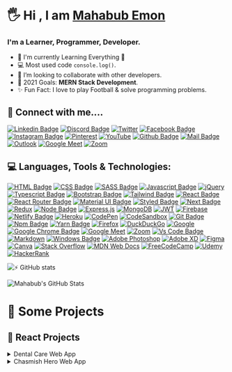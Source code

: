 # 🖐 Hi , I am [Mahabub Emon](https://www.linkedin.com/in/mahabubimon/)

<!-- ![Github Cover]() -->

### I'm a Learner, Programmer, Developer.

- 🌱 I'm currently Learning Everything 🤣
- 💻 Most used code `console.log()`.
- 👯 I’m looking to collaborate with other developers.
- 🎯 2021 Goals: **MERN Stack Development**.
- ✨ Fun Fact: I love to play Football & solve programming problems.

## 🚀 Connect with me....

[![Linkedin Badge](https://img.shields.io/badge/LinkedIn-0077B5?style=for-the-badge&logo=linkedin&logoColor=white)](https://www.linkedin.com/in/mahabubimon/)
[![Discord Badge](https://img.shields.io/badge/Discord-7289DA?style=for-the-badge&logo=discord&logoColor=white)](https://discord.com/users/mahabubimon)
[![Twitter](https://img.shields.io/badge/Twitter-%231DA1F2.svg?style=for-the-badge&logo=Twitter&logoColor=white)](https://www.twitter.com/mahabubimon/)
[![Facebook Badge](https://img.shields.io/badge/Facebook-1877F2?style=for-the-badge&logo=facebook&logoColor=white)](https://www.facebook.com/mahabubimonbd/)
[![Instagram Badge](https://img.shields.io/badge/Instagram-E4405F?style=for-the-badge&logo=instagram&logoColor=white)](https://www.instagram.com/mahabubimon/)
[![Pinterest](https://img.shields.io/badge/Pinterest-%23E60023.svg?style=for-the-badge&logo=Pinterest&logoColor=white)](https://www.pintertest.com/mahabubimon/)
[![YouTube](https://img.shields.io/badge/Youtube-%23FF0000.svg?style=for-the-badge&logo=YouTube&logoColor=white)](https://www.linkedin.com/in/mahabubimon/)
[![Github Badge](https://img.shields.io/badge/GitHub-100000?style=for-the-badge&logo=github&logoColor=white)](https://github.com/mahabubimon)
[![Mail Badge](https://img.shields.io/badge/Gmail-D14836?style=for-the-badge&logo=gmail&logoColor=white)](mailto:mahabubemon24@gmail.com)
[![Outlook](https://img.shields.io/badge/Microsoft_Outlook-0078D4?style=for-the-badge&logo=microsoft-outlook&logoColor=white)](mailto:mahabubimon@outlook.com)
[![Google Meet](https://img.shields.io/badge/Google%20Meet-00897B?style=for-the-badge&logo=google-meet&logoColor=white)]()
[![Zoom](https://img.shields.io/badge/Zoom-2D8CFF?style=for-the-badge&logo=zoom&logoColor=white)]()

## 💻 Languages, Tools & Technologies:

[![HTML Badge](https://img.shields.io/badge/HTML5-E34F26?style=for-the-badge&logo=html5&logoColor=white)](https://github.com/mahabubimon)
[![CSS Badge](https://img.shields.io/badge/CSS3-1572B6?style=for-the-badge&logo=css3&logoColor=white)](https://github.com/mahabubimon)
[![SASS Badge](https://img.shields.io/badge/Sass-CC6699?style=for-the-badge&logo=sass&logoColor=white)](https://github.com/mahabubimon)
[![Javascript Badge](https://img.shields.io/badge/JavaScript-F7DF1E?style=for-the-badge&logo=javascript&logoColor=black)](https://github.com/mahabubimon)
[![jQuery](https://img.shields.io/badge/jquery-%230769AD.svg?style=for-the-badge&logo=jquery&logoColor=white)](https://github.com/mahabubimon)
[![Typescript Badge](https://img.shields.io/badge/typeScript-0078D6?style=for-the-badge&logo=typeScript&logoColor=white)](https://github.com/mahabubimon)
[![Bootstrap Badge](https://img.shields.io/badge/Bootstrap-563D7C?style=for-the-badge&logo=bootstrap&logoColor=white)](https://github.com/mahabubimon)
[![Tailwind Badge](https://img.shields.io/badge/Tailwind_CSS-38B2AC?style=for-the-badge&logo=tailwind-css&logoColor=white)](https://github.com/mahabubimon)
[![React Badge](https://img.shields.io/badge/React-20232A?style=for-the-badge&logo=react&logoColor=61DAFB)](https://github.com/mahabubimon)
[![React Router Badge](https://img.shields.io/badge/React_Router-CA4245?style=for-the-badge&logo=react-router&logoColor=white)](https://github.com/mahabubimon)
[![Material UI Badge](https://img.shields.io/badge/Material--UI-0081CB?style=for-the-badge&logo=material-ui&logoColor=white)](https://github.com/mahabubimon)
[![Styled Badge](https://img.shields.io/badge/styled--components-DB7093?style=for-the-badge&logo=styled-components&logoColor=white)](https://github.com/mahabubimon)
[![Next Badge](https://img.shields.io/badge/NextJS-000?style=for-the-badge&logo=nextjs&logoColor=61DAFB)](https://github.com/mahabubimon)
[![Redux](https://img.shields.io/badge/redux-%23593d88.svg?style=for-the-badge&logo=redux&logoColor=white)](https://github.com/mahabubimon)
[![Node Badge](https://img.shields.io/badge/Node.js-43853D?style=for-the-badge&logo=node.js&logoColor=white)](https://github.com/mahabubimon)
[![Express.js](https://img.shields.io/badge/express.js-%23404d59.svg?style=for-the-badge&logo=express&logoColor=%2361DAFB)](https://github.com/mahabubimon)
[![MongoDB](https://img.shields.io/badge/MongoDB-%234ea94b.svg?style=for-the-badge&logo=mongodb&logoColor=white)](https://github.com/mahabubimon)
[![JWT](https://img.shields.io/badge/JWT-black?style=for-the-badge&logo=JSON%20web%20tokens)](https://github.com/mahabubimon)
[![Firebase](https://img.shields.io/badge/firebase-%23039BE5.svg?style=for-the-badge&logo=firebase)](https://github.com/mahabubimon)
[![Netlify Badge](https://img.shields.io/badge/Netlify-00C7B7?style=for-the-badge&logo=netlify&logoColor=white)](https://github.com/mahabubimon)
[![Heroku](https://img.shields.io/badge/heroku-%23430098.svg?style=for-the-badge&logo=heroku&logoColor=white)](https://github.com/mahabubimon)
[![CodePen](https://img.shields.io/badge/CodePen-white?style=for-the-badge&logo=codepen&logoColor=black)](https://github.com/mahabubimon)
[![CodeSandbox](https://img.shields.io/badge/Codesandbox-040404?style=for-the-badge&logo=codesandbox&logoColor=DBDBDB)](https://github.com/mahabubimon)
[![Git Badge](https://img.shields.io/badge/git-f34f29?style=for-the-badge&logo=git&logoColor=white)](https://github.com/mahabubimon)
[![Npm Badge](https://img.shields.io/badge/npm-d7141a?style=for-the-badge&logo=npm&logoColor=white)](https://github.com/mahabubimon)
[![Yarn Badge](https://img.shields.io/badge/yarn-0078D6?style=for-the-badge&logo=yarn&logoColor=white)](https://github.com/mahabubimon)
[![Firefox](https://img.shields.io/badge/Firefox-FF7139?style=for-the-badge&logo=Firefox-Browser&logoColor=white)](https://github.com/mahabubimon)
[![DuckDuckGo](https://img.shields.io/badge/DuckDuckGo-DE5833?style=for-the-badge&logo=DuckDuckGo&logoColor=white)](https://github.com/mahabubimon)
[![Google](https://img.shields.io/badge/google-4285F4?style=for-the-badge&logo=google&logoColor=white)](https://github.com/mahabubimon)
[![Google Chrome Badge](https://img.shields.io/badge/google_chrome-556532?style=for-the-badge&logo=googlechrome&logoColor=white)](https://github.com/mahabubimon)
[![Google Meet](https://img.shields.io/badge/Google%20Meet-00897B?style=for-the-badge&logo=google-meet&logoColor=white)](https://github.com/mahabubimon)
[![Zoom](https://img.shields.io/badge/Zoom-2D8CFF?style=for-the-badge&logo=zoom&logoColor=white)](https://github.com/mahabubimon)
[![Vs Code Badge](https://img.shields.io/badge/Visual_Studio_Code-0078D6?style=for-the-badge&logo=visualstudiocode&logoColor=white)](https://github.com/mahabubimon)
[![Markdown](https://img.shields.io/badge/markdown-%23000000.svg?style=for-the-badge&logo=markdown&logoColor=white)](https://github.com/mahabubimon)
[![Windows Badge](https://img.shields.io/badge/Windows-0078D6?style=for-the-badge&logo=windows&logoColor=white)](https://github.com/mahabubimon)
[![Adobe Photoshop](https://img.shields.io/badge/adobephotoshop-%2331A8FF.svg?style=for-the-badge&logo=adobephotoshop&logoColor=white)](https://github.com/mahabubimon)
[![Adobe XD](https://img.shields.io/badge/Adobe%20XD-470137?style=for-the-badge&logo=Adobe%20XD&logoColor=#FF61F6)](https://github.com/mahabubimon)
[![Figma](https://img.shields.io/badge/figma-%23F24E1E.svg?style=for-the-badge&logo=figma&logoColor=white)](https://github.com/mahabubimon)
[![Canva](https://img.shields.io/badge/Canva-%2300C4CC.svg?style=for-the-badge&logo=Canva&logoColor=white)](https://github.com/mahabubimon)
[![Stack Overflow](https://img.shields.io/badge/-Stackoverflow-FE7A16?style=for-the-badge&logo=stack-overflow&logoColor=white)](https://github.com/mahabubimon)
[![MDN Web Docs](https://img.shields.io/badge/MDN_Web_Docs-black?style=for-the-badge&logo=mdnwebdocs&logoColor=white)](https://github.com/mahabubimon)
[![FreeCodeCamp](https://img.shields.io/badge/Freecodecamp-%23123.svg?&style=for-the-badge&logo=freecodecamp&logoColor=green)](https://github.com/mahabubimon)
[![Udemy](https://img.shields.io/badge/Udemy-A435F0?style=for-the-badge&logo=Udemy&logoColor=white)](https://github.com/mahabubimon)
[![HackerRank](https://img.shields.io/badge/-Hackerrank-2EC866?style=for-the-badge&logo=HackerRank&logoColor=white)](https://github.com/mahabubimon)
<br/>

![:zap: GitHub stats](https://github-readme-stats.vercel.app/api?username=mahabubimon&show_icons=true&theme=dark)
<br/>

<img align="center"  alt="Mahabub's GitHub Stats" src="https://github-readme-stats.vercel.app/api/top-langs/?username=mahabubimon&show_icons=true" />
<br/>

# 🚀 Some Projects

## 📢 React Projects

<details>
<summary>Dental Care Web App</summary>
  
1. Live Demo : https://medicare-mi.web.app/
2. Github Code: 
3. Technology : ReactJS, Bootstrap, Firebase.

</details>

<details>
<summary>Chasmish Hero Web App</summary>
  
1. Live Demo : https://chasmish-hero.web.app/
2. Github Code: 
3. Technology : ReactJS, Material UI, Bootstrap, Firebase, Node, MongoDB, Express.

</details>
